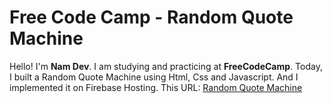 # Free Code Camp - Random Quote Machine
Hello! I'm **Nam Dev**. 
I am studying and practicing at **FreeCodeCamp**.
Today, I built a Random Quote Machine using Html, Css and Javascript.
And I implemented it on Firebase Hosting.
This URL: [Random Quote Machine](https://fcc-random-quote-machine.web.app)
